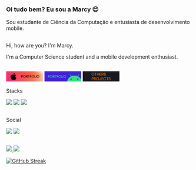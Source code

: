 ### Oi tudo bem? Eu sou a Marcy 😊
<p>Sou estudante de Ciência da Computação e entusiasta de desenvolvimento mobile.</p>

##
<p> Hi, how are you? I'm Marcy.</p>
<p> I'm a Computer Science student and a mobile development enthusiast.</p>

<div style="display: inline_block"><br>


<img src="https://github.com/Marbarret/marbarret/blob/main/assets/ios_pf.png" height="28" width="100">
<img src="https://github.com/Marbarret/marbarret/blob/main/assets/android_pf.png" height="28" width="100">
<img src="https://github.com/Marbarret/marbarret/blob/main/assets/others.png" height="28" width="100">
   
<p> Stacks
<p>
<img src="https://img.shields.io/badge/Swift-white?style=for-the-badge&logo=swift&logoColor=white&color=orange"> 
<!-- <img src="https://img.shields.io/badge/SwiftUI-pink?style=for-the-badge&logo=swift&logoColor=white&color=blue"> -->
<img src="https://img.shields.io/badge/Dart-white?style=for-the-badge&logo=dart&logoColor=white&color=2868A7">
<img src="https://img.shields.io/badge/Flutter-white?style=for-the-badge&logo=flutter&logoColor=white&color=027DFD">
</p>
   
   ##
<p> Social
<p>
<a href="https://www.linkedin.com/in/marcylene-barreto/"><img src="https://img.shields.io/badge/LinkedIn-white?style=for-the-badge&logo=LinkedIn&color=blue"></a>
<a href="https://www.instagram.com/marcisouz/"><img src="https://img.shields.io/badge/Instagram-pink?style=for-the-badge&logo=instagram&logoColor=white&color=dd2a7b"></a>
</p>
   
</div>

##
 <div>
  <a href="https://github.com/marbarret">
  <img height="150em" src="https://github-readme-stats.vercel.app/api?username=marbarret&show_icons=true&theme=onedark&include_all_commits=true&count_private=true"/>
  <img height="150em" src="https://github-readme-stats.vercel.app/api/top-langs/?username=marbarret&layout=compact&langs_count=7&theme=onedark"/>
   
   [![GitHub Streak](http://github-readme-streak-stats.herokuapp.com?user=marbarret&theme=transparent&hide_border=true&border_radius=4&date_format=M%20j%5B%2C%20Y%5D)](https://git.io/streak-stats)
</div>
  
